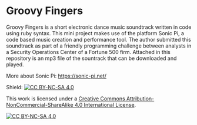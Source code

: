 # Groovy Fingers
Groovy Fingers is a short electronic dance music soundtrack written in code using ruby syntax. This mini project makes use of the platform Sonic Pi, a code based music creation and performance tool. The author submitted this soundtrack as part of a friendly programming challenge between analysts in a Security Operations Center of a Fortune 500 firm. Attached in this repository is an mp3 file of the sountrack that can be downloaded and played.

More about Sonic Pi: https://sonic-pi.net/

Shield: [![CC BY-NC-SA 4.0][cc-by-nc-sa-shield]][cc-by-nc-sa]

This work is licensed under a
[Creative Commons Attribution-NonCommercial-ShareAlike 4.0 International License][cc-by-nc-sa].

[![CC BY-NC-SA 4.0][cc-by-nc-sa-image]][cc-by-nc-sa]

[cc-by-nc-sa]: http://creativecommons.org/licenses/by-nc-sa/4.0/
[cc-by-nc-sa-image]: https://licensebuttons.net/l/by-nc-sa/4.0/88x31.png
[cc-by-nc-sa-shield]: https://img.shields.io/badge/License-CC%20BY--NC--SA%204.0-lightgrey.svg
